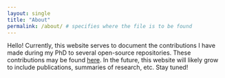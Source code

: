 ```yaml
---
layout: single
title: "About"
permalink: /about/ # specifies where the file is to be found
---
```


Hello! Currently, this website serves to document the contributions I have made during my PhD to several open-source
repositories. These contributions may be found [here](../pages/contributions.md). In the future, this website will likely grow to include
publications, summaries of research, etc. Stay tuned!